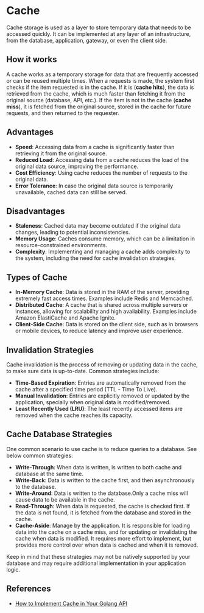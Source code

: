 # Cache

Cache storage is used as a layer to store temporary data that needs to be
accessed quickly. It can be implemented at any layer of an infrastructure, from
the database, application, gateway, or even the client side.

## How it works

A cache works as a temporary storage for data that are frequently accessed or
can be reused multiple times. When a requests is made, the system first checks
if the item requested is in the cache. If it is (**cache hits**), the data is
retrieved from the cache, which is much faster than fetching it from the
original source (database, API, etc.). If the item is not in the cache (**cache
miss**), it is fetched from the original source, stored in the cache for future
requests, and then returned to the requester.

## Advantages

- **Speed**: Accessing data from a cache is significantly faster than
  retrieving it from the original source.
- **Reduced Load**: Accessing data from a cache reduces the load of the original
  data source, improving the performance.
- **Cost Efficiency**: Using cache reduces the number of requests to the
  original data.
- **Error Tolerance**: In case the original data source is temporarily
  unavailable, cached data can still be served.

## Disadvantages

- **Staleness**: Cached data may become outdated if the original data changes,
  leading to potential inconsistencies.
- **Memory Usage**: Caches consume memory, which can be a limitation in
  resource-constrained environments.
- **Complexity**: Implementing and managing a cache adds complexity to the
  system, including the need for cache invalidation strategies.

## Types of Cache

- **In-Memory Cache**: Data is stored in the RAM of the server, providing
  extremely fast access times. Examples include Redis and Memcached.
- **Distributed Cache**: A cache that is shared across multiple servers or
  instances, allowing for scalability and high availability. Examples include
  Amazon ElastiCache and Apache Ignite.
- **Client-Side Cache**: Data is stored on the client side, such as in browsers
  or mobile devices, to reduce latency and improve user experience.

## Invalidation Strategies

Cache invalidation is the process of removing or updating data in the cache, to
make sure data is up-to-date. Common strategies include:

- **Time-Based Expiration**: Entries are automatically removed from the cache
  after a specified time period (TTL - Time To Live).
- **Manual Invalidation**: Entries are explicitly removed or updated by the
  application, specially when original data is modified/removed.
- **Least Recently Used (LRU)**: The least recently accessed items are removed
  when the cache reaches its capacity.

## Cache Database Strategies

One common scenario to use cache is to reduce queries to a database. See below
common strategies:

- **Write-Through**: When data is written, is written to both cache and database
  at the same time.
- **Write-Back**: Data is written to the cache first, and then asynchronously to
  the database.
- **Write-Around**: Data is written to the database.Only a cache miss will cause
  data to be available in the cache.
- **Read-Through**: When data is requested, the cache is checked first. If the
  data is not found, it is fetched from the database and stored in the cache.
- **Cache-Aside**: Manage by the application. It is responsible for loading data
  into the cache on a cache miss, and for updating or invalidating the cache
  when data is modified. It requires more effort to implement, but provides more
  control over when data is cached and when it is removed.

Keep in mind that these strategies may not be natively supported by your
database and may require additional implementation in your application logic.

## References

- [How to Implement Cache in Your Golang API](https://blog.stackademic.com/how-to-implement-cache-in-your-golang-api-cea87a260e21)

